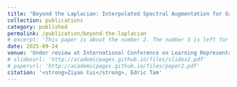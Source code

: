 ```yaml
---
title: "Beyond the Laplacian: Interpolated Spectral Augmentation for Graph Neural Networks"
collection: publications
category: published
permalink: /publication/beyond-the-laplacian
# excerpt: 'This paper is about the number 2. The number 3 is left for future work.'
date: 2025-09-24
venue: 'Under review at International Conference on Learning Representations (ICLR)'
# slidesurl: 'http://academicpages.github.io/files/slides2.pdf'
# paperurl: 'http://academicpages.github.io/files/paper2.pdf'
citation: '<strong>Ziyao Cui</strong>, Edric Tam'
---
```

